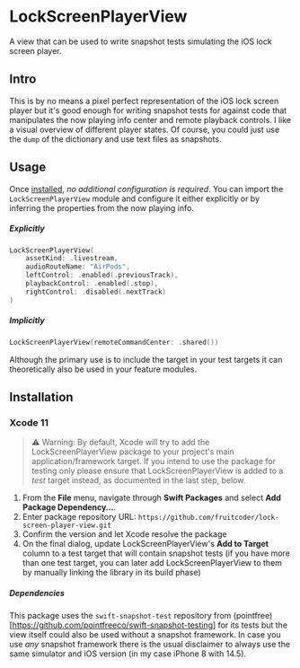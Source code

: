 # LockScreenPlayerView

A view that can be used to write snapshot tests simulating the iOS lock screen player.

## Intro

This is by no means a pixel perfect representation of the iOS lock screen player but it's good enough for writing snapshot tests for against code that manipulates the now playing info center and remote playback controls. I like a visual overview of different player states. Of course, you could just use the `dump` of the dictionary and use text files as snapshots.

## Usage

Once [installed](#installation), _no additional configuration is required_. You can import the `LockScreenPlayerView` module and configure it either explicitly or by inferring the properties from the now playing info.

##### Explicitly 

```swift
LockScreenPlayerView(
	assetKind: .livestream,
	audioRouteName: "AirPods",
	leftControl: .enabled(.previousTrack),
	playbackControl: .enabled(.stop),
	rightControl: .disabled(.nextTrack)
)
```

##### Implicitly 

```swift
LockScreenPlayerView(remoteCommandCenter: .shared())
```

Although the primary use is to include the target in your test targets it can theoretically also be used in your feature modules. 

## Installation

### Xcode 11

> ⚠️ Warning: By default, Xcode will try to add the LockScreenPlayerView package to your project's main application/framework target. If you intend to use the package for testing only please ensure that LockScreenPlayerView is added to a _test_ target instead, as documented in the last step, below.

 1. From the **File** menu, navigate through **Swift Packages** and select **Add Package Dependency…**.
 2. Enter package repository URL: `https://github.com/fruitcoder/lock-screen-player-view.git`
 3. Confirm the version and let Xcode resolve the package
 4. On the final dialog, update LockScreenPlayerView's **Add to Target** column to a test target that will contain snapshot tests (if you have more than one test target, you can later add LockScreenPlayerView to them by manually linking the library in its build phase)

##### Dependencies

This package uses the `swift-snapshot-test` repository from (pointfree)[https://github.com/pointfreeco/swift-snapshot-testing] for its tests but the view itself could also be used without a snapshot framework. In case you use *any* snapshot framework there is the usual disclaimer to always use the same simulator and iOS version (in my case iPhone 8 with 14.5).
